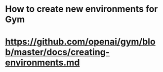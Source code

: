 # How to create new environments for Gym
# https://github.com/openai/gym/blob/master/docs/creating-environments.md